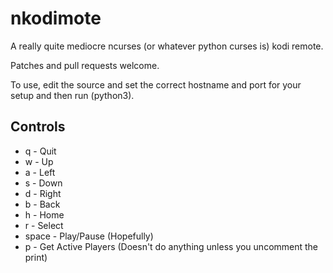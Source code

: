 nkodimote
=========

A really quite mediocre ncurses (or whatever python curses is) kodi remote.

Patches and pull requests welcome.


To use, edit the source and set the correct hostname and port for your setup and then run (python3).

Controls
--------
 - q - Quit
 - w - Up
 - a - Left
 - s - Down
 - d - Right
 - b - Back
 - h - Home
 - r - Select
 - space - Play/Pause (Hopefully)
 - p - Get Active Players (Doesn't do anything unless you uncomment the print)
